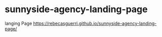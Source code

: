 # sunnyside-agency-landing-page
 langing Page 
https://rebecasguerri.github.io/sunnyside-agency-landing-page/
